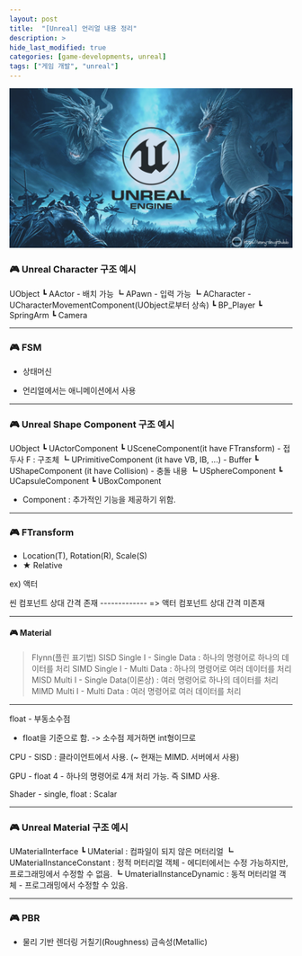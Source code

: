 ```yaml
---
layout: post
title:  "[Unreal] 언리얼 내용 정리"
description: >
hide_last_modified: true
categories: [game-developments, unreal]
tags: ["게임 개발", "unreal"]
---
```


<img src="../../../assets/img/blog/unreal/unreal_img.png" style="width: 832px; height: auto"/>

### 🎮 Unreal Character 구조 예시
> 
UObject
	┗ AActor - 배치 가능
		┗ APawn - 입력 가능
  			┗ ACharacter - UCharacterMovementComponent(UObject로부터 상속)
   				┗ BP_Player
	 				┗  SpringArm
	  					┗  Camera
	  
-----
 
### 🎮 FSM
- 상태머신
* 언리얼에서는 애니메이션에서 사용

-----

### 🎮 Unreal Shape Component 구조 예시
> 
UObject
	┗ UActorComponent
		┗ USceneComponent(it have FTransform) - 접두사 F : 구조체
			┗ UPrimitiveComponent (it have VB, IB, ...) - Buffer
				┗ UShapeComponent (it have Collision) - 충돌 내용
					┗ USphereComponent
					┗ UCapsuleComponent
					┗ UBoxComponent
								
* Component : 추가적인 기능을 제공하기 위함.

-----

### 🎮 FTransform
 - Location(T), Rotation(R), Scale(S)
 - ★ Relative

ex) 액터

씬 컴포넌트		  상대 간격 존재
------------- => 
액터 컴포넌트		  상대 간격 미존재

-----

#### 🎮 Material

> Flynn(플린 표기법)
SISD Single I - Single Data : 하나의 명령어로 하나의 데이터를 처리
SIMD Single I - Multi Data : 하나의 명령어로 여러 데이터를 처리
MISD Multi I - Single Data(이론상) : 여러 명령어로 하나의 데이터를 처리
MIMD Multi I - Multi Data : 여러 명령어로 여러 데이터를 처리

-----

float - 부동소수점
* float을 기준으로 함. -> 소수점 제거하면 int형이므로

CPU - SISD : 클라이언트에서 사용. (~ 현재는 MIMD. 서버에서 사용)

GPU - float 4 - 하나의 명령어로 4개 처리 가능. 즉 SIMD 사용.

Shader - single, float : Scalar

-----

### 🎮 Unreal Material 구조 예시
UMaterialInterface
	┗ UMaterial : 컴파일이 되지 않은 머터리얼
		┗ UMaterialInstanceConstant : 정적 머터리얼 객체 - 에디터에서는 수정 가능하지만, 프로그래밍에서 수정할 수 없음. 
			┗ UmaterialInstanceDynamic : 동적 머터리얼 객체 - 프로그래밍에서 수정할 수 있음.
		
-----

### 🎮 PBR
- 물리 기반 렌더링
거칠기(Roughness)
금속성(Metallic)

